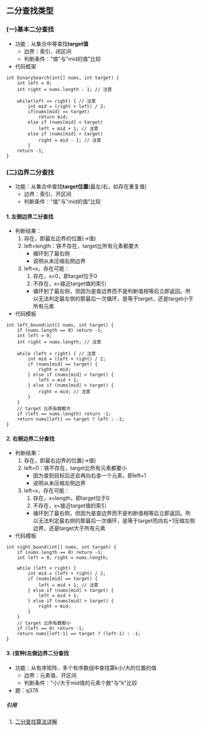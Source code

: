 ## 二分查找类型
### (一)基本二分查找
- 功能：从集合中等查找**target值**
    - 边界：索引、闭区间
    - 判断条件："值"与"mid的值"比较
- 代码框架

```
int binarySearch(int[] nums, int target) {
    int left = 0; 
    int right = nums.length - 1; // 注意

    while(left <= right) { // 注意
        int mid = (right + left) / 2;
        if(nums[mid] == target)
            return mid; 
        else if (nums[mid] < target)
            left = mid + 1; // 注意
        else if (nums[mid] > target)
            right = mid - 1; // 注意
        }
    return -1;
}
```
### (二)边界二分查找
- 功能：从集合中查找**target位置**(最左/右，如存在重复值)
    - 边界：索引、开区间
    - 判断条件："值"与"mid的值"比较

#### 1. 左侧边界二分查找
- 判断结果：
    1. 存在，即最左边界的位置(->值)
    2. left=length：铁不存在，target比所有元素都要大
        - 循环到了最右侧
        - 说明从未压缩右侧边界
    3. left=x，存在可能：
        1. 存在，x=0，即target位于0
        2. 不存在，x=接近target值的索引
        - 循环到了最左侧，但因为是查边界而不是判断值相等后立即返回。所以无法判定最左侧的那最后一次循环，是等于target，还是target小于所有元素
- 代码模板

```
int left_bound(int[] nums, int target) {
    if (nums.length == 0) return -1;
    int left = 0;
    int right = nums.length; // 注意

    while (left < right) { // 注意
        int mid = (left + right) / 2;
        if (nums[mid] == target) {
            right = mid;
        } else if (nums[mid] < target) {
            left = mid + 1;
        } else if (nums[mid] > target) {
            right = mid; // 注意
        }
    }
    // target 比所有数都大
    if (left == nums.length) return -1;
    return nums[left] == target ? left : -1;
}
```
#### 2. 右侧边界二分查找
- 判断结果：
    1. 存在，即最右边界的位置(->值)
    2. left=0：铁不存在，target比所有元素都要小
        - 因为查到目标后还会再向右查一个元素，即left+1
        - 说明从未压缩左侧边界
    3. left=x，存在可能：
        1. 存在，x=length，即target位于0
        2. 不存在，x=接近target值的索引
        - 循环到了最右侧，但因为是查边界而不是判断值相等后立即返回。所以无法判定最右侧的那最后一次循环，是等于target而向右+1压缩左侧边界，还是target大于所有元素
- 代码模板

```
int right_bound(int[] nums, int target) {
    if (nums.length == 0) return -1;
    int left = 0, right = nums.length;

    while (left < right) {
        int mid = (left + right) / 2;
        if (nums[mid] == target) {
            left = mid + 1; // 注意
        } else if (nums[mid] < target) {
            left = mid + 1;
        } else if (nums[mid] > target) {
            right = mid;
        }
    }
    // target 比所有数都小
    if (left == 0) return -1;
    return nums[left-1] == target ? (left-1) : -1;
}
```
#### 3. (变种)左侧边界二分查找
- 功能：从有序矩阵、多个有序数组中查找第k小/大的位置的值
    - 边界：元素值、开区间
    - 判断条件："小/大于mid值的元素个数"与"k"比较
- 题：q378

##### 引用
1. [二分查找算法详解](https://mp.weixin.qq.com/s/uA2suoVykENmCQcKFMOSuQ)
